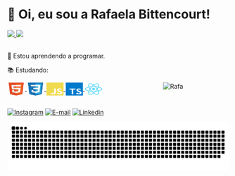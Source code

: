 <h1>👋 Oi, eu sou a Rafaela Bittencourt!</h1>
<div>
  <a href="https://github.com/rafaelabittencourt">
  <img height="150em" src="https://github-readme-stats.vercel.app/api?username=rafaelabittencourt&show_icons=true&theme=dracula&include_all_commits=true&count_private=true"/> <img height="150em" src="https://github-readme-stats.vercel.app/api/top-langs/?username=rafaelabittencourt&layout=compact&langs_count=7&theme=dracula"/>
  </a></div><br>
<p>🌱 Estou aprendendo a programar.</p>
<p>📚 Estudando:</p>
<div style="display: inline_block">
<a href="http://github.com/rafaelabittencourt"><p><img alt="RafaHTML" align="center" width="40" height="30" src="https://raw.githubusercontent.com/devicons/devicon/master/icons/html5/html5-original.svg">   <img alt="RafaCSS" align="center" width="40" height="30" src="https://raw.githubusercontent.com/devicons/devicon/master/icons/css3/css3-original.svg">   <img alt="RafaJS" align="center" width="40" height="30" src="https://raw.githubusercontent.com/devicons/devicon/master/icons/javascript/javascript-plain.svg">  <img alt="RafaTS" align="center" width="40" height="30" src="https://raw.githubusercontent.com/devicons/devicon/master/icons/typescript/typescript-plain.svg"> <img alt="RafaReact" align="center" width="40" height="30" src="https://raw.githubusercontent.com/devicons/devicon/master/icons/react/react-original.svg"><img alt="Rafa" align="right" width="150" src="https://iili.io/RTHWKX.gif"></p></a>
</div>

##

<a href="http://instagram.com/rafabit"><img alt="Instagram" src="https://camo.githubusercontent.com/acaa286597b43c96dc02b69b90de15a65c52063e31835b763a061cc815f64bac/68747470733a2f2f696d672e736869656c64732e696f2f62616467652f2d496e7374616772616d2d2532334534343035463f7374796c653d666f722d7468652d6261646765266c6f676f3d696e7374616772616d266c6f676f436f6c6f723d7768697465"></a>
<a href="mailto:rafaelacbittencourt@gmail.com"><img alt="E-mail" src="https://camo.githubusercontent.com/927d6b3961fa048ff7303daf291cb5869dfa25018997cf8c1373c2f6a85b1458/68747470733a2f2f696d672e736869656c64732e696f2f62616467652f2d476d61696c2d2532333333333f7374796c653d666f722d7468652d6261646765266c6f676f3d676d61696c266c6f676f436f6c6f723d7768697465"></a>
<a href="http://linkedin.com/in/rafabit"><img alt="Linkedin" src="https://camo.githubusercontent.com/c00f87aeebbec37f3ee0857cc4c20b21fefde8a96caf4744383ebfe44a47fe3f/68747470733a2f2f696d672e736869656c64732e696f2f62616467652f2d4c696e6b6564496e2d2532333030373742353f7374796c653d666f722d7468652d6261646765266c6f676f3d6c696e6b6564696e266c6f676f436f6c6f723d7768697465"></a>

 ![Snake animation](https://github.com/rafaelabittencourt/rafaelabittencourt/blob/output/github-contribution-grid-snake.svg)
